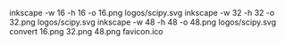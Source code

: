 inkscape -w 16 -h 16 -o 16.png logos/scipy.svg
inkscape -w 32 -h 32 -o 32.png logos/scipy.svg
inkscape -w 48 -h 48 -o 48.png logos/scipy.svg
convert 16.png 32.png 48.png favicon.ico
